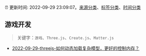:alarm_clock: 更新时间: 2022-09-29 23:09:07。[来源分类](../README.md)、[标签分类](../TAGS.md)、[时间分类](../TIMELINE.md)

## 游戏开发


> 关键字：`游戏`、`Three.js`、`Create.js`、`Matter.js`



- [2022-09-29-threejs-如何动态加载复杂模型，更好的控制内存？](https://www.v2ex.com/t/883924) 